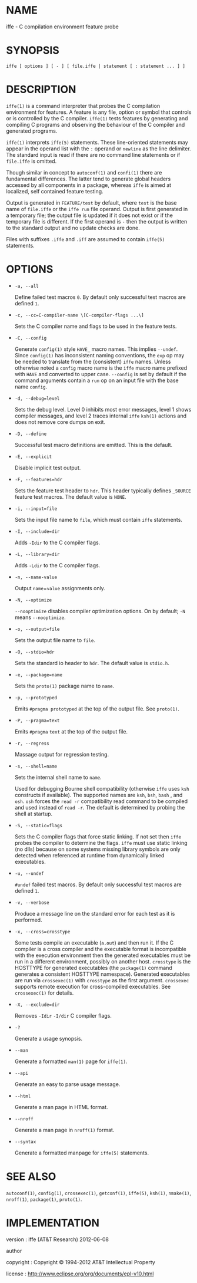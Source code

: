 <!--
# Because Github doesn't properly support YAML headers
# vim:nu et tw=130 ts=8 sts=4 sw=4 ff=unix fo-=l fo+=tcroq2 fdm=marker fmr=@{,@} spell spelllang=en_gb
revision : Wed Nov 08, 2017 17:00:54
-->

# NAME

iffe - C compilation environment feature probe

# SYNOPSIS

```
iffe [ options ] [ - ] [ file.iffe | statement [ : statement ... ] ]
```

# DESCRIPTION

`iffe(1)` is a command interpreter that probes the C compilation environment for features. A feature is any file, option or
symbol that controls or is controlled by the C compiler. `iffe(1)` tests features by generating and compiling C programs and
observing the behaviour of the C compiler and generated programs.

`iffe(1)` interprets `iffe(5)` statements. These line-oriented statements may appear in the operand list with the `:` operand or
`newline` as the line delimiter. The standard input is read if there are no command line statements or if `file.iffe` is omitted.

Though similar in concept to `autoconf(1)` and `confi(1)` there are fundamental differences. The latter tend to generate global
headers accessed by all components in a package, whereas `iffe` is aimed at localized, self contained feature testing.

Output is generated in `FEATURE/test` by default, where `test` is the base name of `file.iffe` or the `iffe run` file operand.
Output is first generated in a temporary file; the output file is updated if it does not exist or if the temporary file is
different. If the first operand is `-` then the output is written to the standard output and no update checks are done.

Files with suffixes `.iffe` and `.iff` are assumed to contain `iffe(5)` statements.

# OPTIONS

-   `-a, --all`

    Define failed test macros `0`. By default only successful test macros are defined `1`.

-   `-c, --cc=C-compiler-name \[C-compiler-flags ...\]`

    Sets the C compiler name and flags to be used in the feature tests.

-   `-C, --config`

    Generate `config(1)` style `HAVE_` macro names. This implies `--undef`. Since `config(1)` has inconsistent naming conventions,
    the `exp` op may be needed to translate from the (consistent) `iffe` names. Unless otherwise noted a `config` macro name is
    the `iffe` macro name prefixed with `HAVE` and converted to upper case. `--config` is set by default if the command arguments
    contain a `run` op on an input file with the base name `config`.

-   `-d, --debug=level`

    Sets the debug level. Level 0 inhibits most error messages, level 1 shows compiler messages, and level 2 traces internal
    `iffe` `ksh(1)` actions and does not remove core dumps on exit.

-   `-D, --define`

    Successful test macro definitions are emitted. This is the default.

-   `-E, --explicit`

    Disable implicit test output.

-   `-F, --features=hdr`

    Sets the feature test header to `hdr`. This header typically defines `_SOURCE` feature test macros.
    The default value is `NONE`.

-   `-i, --input=file`

    Sets the input file name to `file`, which must contain `iffe` statements.

-   `-I, --include=dir`

    Adds `-Idir` to the C compiler flags.

-   `-L, --library=dir`

    Adds `-Ldir` to the C compiler flags.

-   `-n, --name-value`

    Output `name`=`value` assignments only.

-   `-N, --optimize`

    `--nooptimize` disables compiler optimization options. On by default; `-N` means `--nooptimize`.

-   `-o, --output=file`

    Sets the output file name to `file`.

-   `-O, --stdio=hdr`

    Sets the standard io header to `hdr`. The default value is `stdio.h`.

-   `-e, --package=name`

    Sets the `proto(1)` package name to `name`.

-   `-p, --prototyped`

    Emits `#pragma prototyped` at the top of the output file. See `proto(1)`.

-   `-P, --pragma=text`

    Emits `#pragma` `text` at the top of the output file.

-   `-r, --regress`

    Massage output for regression testing.

-   `-s, --shell=name`

    Sets the internal shell name to `name`.

    Used for debugging Bourne shell compatibility (otherwise `iffe` uses `ksh` constructs if available). The supported names are
    `ksh`, `bsh`, `bash` , and `osh`. `osh` forces the `read -r` compatibility read command to be compiled and used instead of
    `read -r`. The default is determined by probing the shell at startup.

-   `-S, --static=flags`

    Sets the C compiler flags that force static linking. If not set then `iffe` probes the compiler to determine the flags. `iffe`
    must use static linking (no dlls) because on some systems missing library symbols are only detected when referenced at runtime
    from dynamically linked executables.

-   `-u, --undef`

    `#undef` failed test macros. By default only successful test macros are defined `1`.

-   `-v, --verbose`

    Produce a message line on the standard error for each test as it is performed.

-   `-x, --cross=crosstype`

    Some tests compile an executable (`a.out`) and then run it. If the C compiler is a cross compiler and the executable format is
    incompatible with the execution environment then the generated executables must be run in a different environment, possibly on
    another host. `crosstype` is the HOSTTYPE for generated executables (the `package(1)` command generates a consistent HOSTTYPE
    namespace). Generated executables are run via `crossexec(1)` with `crosstype` as the first argument. `crossexec` supports
    remote execution for cross-compiled executables. See `crossexec(1)` for details.

-   `-X, --exclude=dir`

    Removes `-Idir` `-I/dir` C compiler flags.

-   `-?`

    Generate a usage synopsis.

-   `--man`

    Generate a formatted `man(1)` page for `iffe(1)`.

-   `--api`

    Generate an easy to parse usage message.

-   `--html`

    Generate a man page in HTML format.

-   `--nroff`

    Generate a man page in `nroff(1)` format.

-   `--syntax`

    Generate a formatted manpage for `iffe(5)` statements.

# SEE ALSO

`autoconf(1)`,
`config(1)`,
`crossexec(1)`,
`getconf(1)`,
`iffe(5)`,
`ksh(1)`,
`nmake(1)`,
`nroff(1)`,
`package(1)`,
`proto(1)`.

# IMPLEMENTATION

version
:   iffe (AT&T Research) 2012-06-08

author

copyright
:   Copyright © 1994-2012 AT&T Intellectual Property

license
:   <http://www.eclipse.org/org/documents/epl-v10.html>

